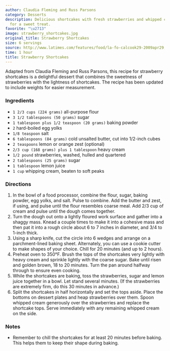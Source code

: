 ```yaml
---
author: Claudia Fleming and Russ Parsons
category: Desserts
description: Delicious shortcakes with fresh strawberries and whipped cream, perfect
  for a sweet treat.
favorite: "\u2713"
image: strawberry_shortcakes.jpg
original_title: Strawberry Shortcakes
size: 6 servings
source: http://www.latimes.com/features/food/la-fo-calcook29-2009apr29,0,7260754.story
time: 1 hour
title: Strawberry Shortcakes
---
```


Adapted from Claudia Fleming and Russ Parsons, this recipe for strawberry shortcakes is a delightful dessert that combines the sweetness of strawberries with the lightness of shortcakes. The recipe has been updated to include weights for easier measurement.

### Ingredients

* `1 2/3 cups (224 grams)` all-purpose flour
* `3 1/2 tablespoons (50 grams)` sugar
* `1 tablespoon plus 1/2 teaspoon (20 grams)` baking powder
* `2` hard-boiled egg yolks
* `1/8 teaspoon` salt
* `6 tablespoons (84 grams)` cold unsalted butter, cut into 1/2-inch cubes
* `2 teaspoons` lemon or orange zest (optional)
* `2/3 cup (168 grams) plus 1 tablespoon` heavy cream
* `1/2 pound` strawberries, washed, hulled and quartered
* `2 tablespoons (25 grams)` sugar
* `1 tablespoon` lemon juice
* `1 cup` whipping cream, beaten to soft peaks

### Directions

1. In the bowl of a food processor, combine the flour, sugar, baking powder, egg yolks, and salt. Pulse to combine. Add the butter and zest, if using, and pulse until the flour resembles coarse meal. Add 2/3 cup of cream and pulse until the dough comes together.
2. Turn the dough out onto a lightly floured work surface and gather into a shaggy mass. Knead a couple times to make it into a cohesive mass and then pat it into a rough circle about 6 to 7 inches in diameter, and 3/4 to 1-inch thick.
3. Using a sharp knife, cut the circle into 6 wedges and arrange on a parchment-lined baking sheet. Alternately, you can use a cookie cutter to make shapes of your choice. Chill for 20 minutes (and up to 2 hours).
4. Preheat oven to 350°F. Brush the tops of the shortcakes very lightly with heavy cream and sprinkle lightly with the coarse sugar. Bake until risen and golden brown, 18 to 20 minutes. Turn the pan around halfway through to ensure even cooking.
5. While the shortcakes are baking, toss the strawberries, sugar and lemon juice together in a bowl. Let stand several minutes. (If the strawberries are extremely firm, do this 30 minutes in advance.)
6. Split the shortcakes in half horizontally and set the tops aside. Place the bottoms on dessert plates and heap strawberries over them. Spoon whipped cream generously over the strawberries and replace the shortcake tops. Serve immediately with any remaining whipped cream on the side.

### Notes

- Remember to chill the shortcakes for at least 20 minutes before baking. This helps them to keep their shape during baking.
